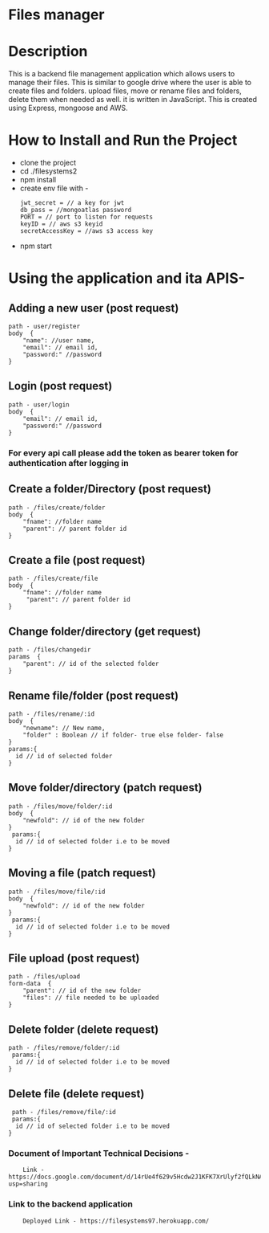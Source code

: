 # Files manager

# Description
This is a backend file management application which allows users to manage their files. This is similar to google drive where the user is able to create files and folders. upload files, move or rename files and folders, delete them when needed as well. it is written in JavaScript. This is created using Express, mongoose and AWS.

# How to Install and Run the Project
- clone the project
- cd ./filesystems2
- npm install
- create env file with - 
     ```
     jwt_secret = // a key for jwt
     db_pass = //mongoatlas password
     PORT = // port to listen for requests
     keyID = // aws s3 keyid
     secretAccessKey = //aws s3 access key
     ```
- npm start

# Using the application and ita APIS- 
  ## Adding a new user (post request)
    path - user/register
    body  {
        "name": //user name,
        "email": // email id,
        "password:" //password
    }
  ## Login (post request)
    path - user/login
    body  {
        "email": // email id,
        "password:" //password
    }
 
  ### For every api call please add the token as bearer token for authentication after logging in
  
  ## Create a folder/Directory (post request)
    path - /files/create/folder 
    body  {
        "fname": //folder name
        "parent": // parent folder id
    }
  
 ## Create a file (post request)
    path - /files/create/file
    body  {
        "fname": //folder name
         "parent": // parent folder id
    }
    
 ## Change folder/directory (get request)
    path - /files/changedir
    params  {
        "parent": // id of the selected folder
    }
    
 ## Rename file/folder (post request)
    path - /files/rename/:id
    body  {
        "newname": // New name,
        "folder" : Boolean // if folder- true else folder- false
    }
    params:{
      id // id of selected folder
    }
    
 ## Move folder/directory (patch request)
    path - /files/move/folder/:id 
    body  {
        "newfold": // id of the new folder 
    }
     params:{
      id // id of selected folder i.e to be moved
    }
    
 ## Moving a file  (patch request)
    path - /files/move/file/:id 
    body  {
        "newfold": // id of the new folder 
    }
     params:{
      id // id of selected folder i.e to be moved
    }
    
 ## File upload (post request)
    path - /files/upload 
    form-data  {
        "parent": // id of the new folder 
        "files": // file needed to be uploaded
    }
    
 ## Delete folder (delete request)
    path - /files/remove/folder/:id 
     params:{
      id // id of selected folder i.e to be moved
    }
    
## Delete file (delete request)
     path - /files/remove/file/:id 
     params:{
      id // id of selected folder i.e to be moved
    }

### Document of Important Technical Decisions -
        Link - https://docs.google.com/document/d/14rUe4f629v5Hcdw2J1KFK7XrUlyf2fQLkNA1moEMqSs/edit?usp=sharing

### Link to the backend application 
        Deployed Link - https://filesystems97.herokuapp.com/
